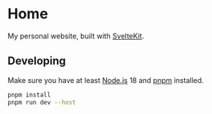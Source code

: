 # Home

My personal website, built with [SvelteKit](https://kit.svelte.dev/).

## Developing

Make sure you have at least [Node.js](https://nodejs.org/) 18 and [pnpm](https://pnpm.io/) installed.

```bash
pnpm install
pnpm run dev --host
```